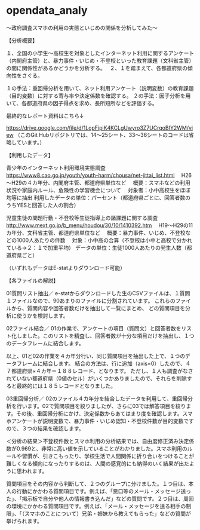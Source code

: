 # opendata_analy
～政府調査スマホの利用の実態といじめの関係を分析してみた～

【分析概要】

１、全国の小学生～高校生を対象としたインターネット利用に関するアンケート（内閣府主管）と、暴力事件・いじめ・不登校といった教育課題（文科省主管）の間に関係性があるかどうかを分析する。　
２、１を踏まえて、各都道府県の傾向性をさぐる。

１の手法：重回帰分析を用いて、ネット利用アンケート（説明変数）の教育課題（目的変数）に対する寄与率や決定係数を確認する。
２の手法：因子分析を用いて、各都道府県の因子得点を求め、長所短所などを評価する。

最終的なレポート資料はこちら↓

https://drive.google.com/file/d/1LopFipiK4KCLgUwyro3Z7UCrqoBIY2WM/view
（このGit Hubリポジトリでは、14～25シート、33～36シートのコードは省略しています。）

【利用したデータ】

青少年のインターネット利用環境実態調査
　https://www8.cao.go.jp/youth/youth-harm/chousa/net-jittai_list.html
　H26～H29の４カ年分、内閣府主管、都道府県単位など
　概要：スマホなどの利用状況や家庭内ルール、危険性の学習機会について
　対象者：小中高校生をほぼ均等に抽出
  利用したデータの単位：パーセント（都道府県ごとに、回答者数のうちYESと回答した人の割合）

児童生徒の問題行動・不登校等生徒指導上の諸課題に関する調査
　http://www.mext.go.jp/b_menu/houdou/30/10/1410392.htm
　H19～H29の11カ年分、文科省主管、都道府県単位など
　概要：暴力事件、いじめ、不登校などの1000人あたりの件数
　対象：小中高の合算（不登校は小中と高校で分かれている→２：１で加重平均）
  データの単位：生徒1000人あたりの発生人数（都道府県ごと）

（いずれもデータはE-statよりダウンロード可能）



【各ファイルの解説】

01質問リスト抽出／
e-statからダウンロードした生のCSVファイルは、１質問１ファイルなので、90あまりのファイルに分割されています。
これらのファイルから、質問内容や回答者数だけを抽出して一覧にまとめ、
どの質問項目を分析に使うかを検討します。

02ファイル結合／
01の作業で、アンケートの項目（質問文）と回答者数をリスト化しました。このリストを精査し、回答者数が十分な項目だけを抽出し、１つのデータフレームに結合します。

以上、01と02の作業を４カ年分行い、同じ質問項目を抽出した上で、１つのデータフレームに結合します。
結合の方法は、行に追加（axis=0）したので、４７都道府県×４カ年＝１８８レコード、となります。
ただし、１人も調査がなされていない都道府県（0値のセル）がいくつかありましたので、それらを削除すると最終的には１８５レコードとなりました。

03重回帰分析／
02のファイル４カ年分を結合したデータを利用して、重回帰分析を行います。02で質問項目を絞りましたが、さらに03では解答項目を絞ります。その後、重回帰分析にかけ、決定係数からあてはまり度を確認します。スマホアンケートが説明変数で、暴力事件・いじめ認知・不登校件数が目的変数ですので、３つの結果を確認します。

＜分析の結果＞不登校件数とスマホ利用の分析結果では、自由度修正済み決定係数が0.969と、非常に高い値を示していることがわかりました。スマホ利用のルールや習慣が、引きこもったり、学校生活で人間関係に折り合いをつけることが難しくなる傾向になったりするのは、人間の感覚的にも納得のいく結果が出たように思われます。

質問項目をその内容から判断して、２つのグループに分けました。１つ目は、本人の行動にかかわる質問項目です。例えば、「悪口等のメール・メッセージ送った」、「掲示板で自分や他人の情報書き込んだ」などの質問です。２つ目は、周囲の環境にかかわる質問項目です。例えば、「メール・メッセージを送る相手の制限」、「（スマホのことについて）兄弟・姉妹から教えてもらった」などの質問が挙げられます。


  
 





